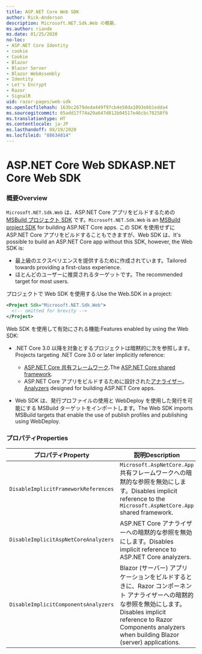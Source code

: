 ```yaml
---
title: ASP.NET Core Web SDK
author: Rick-Anderson
description: Microsoft.NET.Sdk.Web の概要。
ms.author: riande
ms.date: 01/25/2020
no-loc:
- ASP.NET Core Identity
- cookie
- Cookie
- Blazor
- Blazor Server
- Blazor WebAssembly
- Identity
- Let's Encrypt
- Razor
- SignalR
uid: razor-pages/web-sdk
ms.openlocfilehash: 163bc2679deda449f97cb4e50da1093e6b1edda4
ms.sourcegitcommit: 65add17f74a29a647d812b04517e46cbc78258f9
ms.translationtype: HT
ms.contentlocale: ja-JP
ms.lasthandoff: 08/19/2020
ms.locfileid: "88634814"
---
```

# <a name="aspnet-core-web-sdk"></a><span data-ttu-id="6222d-103">ASP.NET Core Web SDK</span><span class="sxs-lookup"><span data-stu-id="6222d-103">ASP.NET Core Web SDK</span></span>

### <a name="overview"></a><span data-ttu-id="6222d-104">概要</span><span class="sxs-lookup"><span data-stu-id="6222d-104">Overview</span></span>

<span data-ttu-id="6222d-105">`Microsoft.NET.Sdk.Web` は、ASP.NET Core アプリをビルドするための [MSBuild プロジェクト SDK](https://docs.microsoft.com/visualstudio/msbuild/how-to-use-project-sdk) です。</span><span class="sxs-lookup"><span data-stu-id="6222d-105">`Microsoft.NET.Sdk.Web` is an [MSBuild project SDK](https://docs.microsoft.com/visualstudio/msbuild/how-to-use-project-sdk) for building ASP.NET Core apps.</span></span> <span data-ttu-id="6222d-106">この SDK を使用せずに ASP.NET Core アプリをビルドすることもできますが、Web SDK は、</span><span class="sxs-lookup"><span data-stu-id="6222d-106">It's possible to build an ASP.NET Core app without this SDK, however, the Web SDK is:</span></span>

* <span data-ttu-id="6222d-107">最上級のエクスペリエンスを提供するために作成されています。</span><span class="sxs-lookup"><span data-stu-id="6222d-107">Tailored towards providing a first-class experience.</span></span>
* <span data-ttu-id="6222d-108">ほとんどのユーザーに推奨されるターゲットです。</span><span class="sxs-lookup"><span data-stu-id="6222d-108">The recommended target for most users.</span></span>

<span data-ttu-id="6222d-109">プロジェクトで Web SDK を使用する:</span><span class="sxs-lookup"><span data-stu-id="6222d-109">Use the Web.SDK in a project:</span></span>

  ```xml
  <Project Sdk="Microsoft.NET.Sdk.Web">
    <!-- omitted for brevity -->
  </Project>
  ```

<span data-ttu-id="6222d-110">Web SDK を使用して有効にされる機能:</span><span class="sxs-lookup"><span data-stu-id="6222d-110">Features enabled by using the Web SDK:</span></span>

* <span data-ttu-id="6222d-111">.NET Core 3.0 以降を対象とするプロジェクトは暗黙的に次を参照します。</span><span class="sxs-lookup"><span data-stu-id="6222d-111">Projects targeting .NET Core 3.0 or later implicitly reference:</span></span>

  * <span data-ttu-id="6222d-112">[ASP.NET Core 共有フレームワーク](xref:fundamentals/metapackage-app).</span><span class="sxs-lookup"><span data-stu-id="6222d-112">The [ASP.NET Core shared framework](xref:fundamentals/metapackage-app).</span></span>
  * <span data-ttu-id="6222d-113">ASP.NET Core アプリをビルドするために設計された[アナライザー](/visualstudio/extensibility/getting-started-with-roslyn-analyzers)。</span><span class="sxs-lookup"><span data-stu-id="6222d-113">[Analyzers](/visualstudio/extensibility/getting-started-with-roslyn-analyzers) designed for building ASP.NET Core apps.</span></span>
* <span data-ttu-id="6222d-114">Web SDK は、発行プロファイルの使用と WebDeploy を使用した発行を可能にする MSBuild ターゲットをインポートします。</span><span class="sxs-lookup"><span data-stu-id="6222d-114">The Web SDK imports MSBuild targets that enable the use of publish profiles and publishing using WebDeploy.</span></span>

### <a name="properties"></a><span data-ttu-id="6222d-115">プロパティ</span><span class="sxs-lookup"><span data-stu-id="6222d-115">Properties</span></span>

| <span data-ttu-id="6222d-116">プロパティ</span><span class="sxs-lookup"><span data-stu-id="6222d-116">Property</span></span> | <span data-ttu-id="6222d-117">説明</span><span class="sxs-lookup"><span data-stu-id="6222d-117">Description</span></span> |
| -------- | ----------- |
| `DisableImplicitFrameworkReferences` | <span data-ttu-id="6222d-118">`Microsoft.AspNetCore.App` 共有フレームワークへの暗黙的な参照を無効にします。</span><span class="sxs-lookup"><span data-stu-id="6222d-118">Disables implicit reference to the `Microsoft.AspNetCore.App` shared framework.</span></span> |
| `DisableImplicitAspNetCoreAnalyzers` | <span data-ttu-id="6222d-119">ASP.NET Core アナライザーへの暗黙的な参照を無効にします。</span><span class="sxs-lookup"><span data-stu-id="6222d-119">Disables implicit reference to ASP.NET Core analyzers.</span></span> |
| `DisableImplicitComponentsAnalyzers` | <span data-ttu-id="6222d-120">Blazor (サーバー) アプリケーションをビルドするときに、Razor コンポーネント アナライザーへの暗黙的な参照を無効にします。</span><span class="sxs-lookup"><span data-stu-id="6222d-120">Disables implicit reference to Razor Components analyzers when building Blazor (server) applications.</span></span> |
